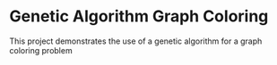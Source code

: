 # Genetic Algorithm Graph Coloring
This project demonstrates the use of a genetic algorithm for a graph coloring problem
